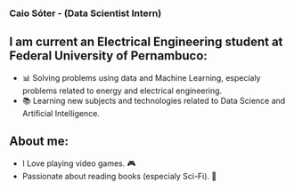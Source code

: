 ### Caio Sóter - (Data Scientist Intern) 

<!--
**caiosoter/caiosoter** is a ✨ _special_ ✨ repository because its `README.md` (this file) appears on your GitHub profile.

Here are some ideas to get you started:

- 🔭 I’m currently working on ...
- 🌱 I’m currently learning ...
- 👯 I’m looking to collaborate on ...
- 🤔 I’m looking for help with ...
- 💬 Ask me about ...
- 📫 How to reach me: ...
- 😄 Pronouns: ...
- ⚡ Fun fact: ...
-->

## I am current an Electrical Engineering student at Federal University of Pernambuco:
 
- 📊 Solving problems using data and Machine Learning, especialy problems related to energy and electrical engineering. 
- 📚 Learning new subjects and technologies related to Data Science and Artificial Intelligence.

## About me:
- I	Love playing video games. 🎮
- Passionate about reading books (especialy Sci-Fi). 📖	
 

